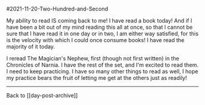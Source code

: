 #2021-11-20-Two-Hundred-and-Second

My ability to read IS coming back to me!  I have read a book today!  And if I have been a bit out of my mind reading this all at once, so that I cannot be sure that I have read it in one day or in two, I am either way satisfied, for this is the velocity with which I could once consume books!  I have read the majority of it today.

I reread The Magician's Nephew, first (though not first written) in the Chronicles of Narnia.  I have the rest of the set, and I'm excited to read them.  I need to keep practicing.  I have so many other things to read as well, I hope my practice bears the fruit of letting me get at the others just as readily!

---
Back to [[day-post-archive]]